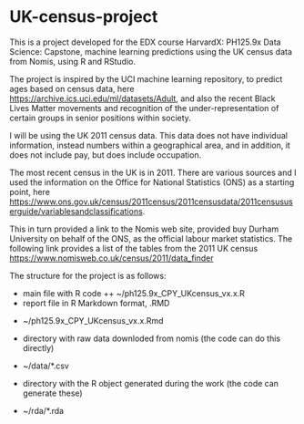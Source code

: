 # UK-census-project

This is a project developed for the EDX course HarvardX: PH125.9x Data Science: Capstone, machine learning predictions using the UK census data from Nomis, using R and RStudio.

The project is inspired by the UCI machine learning repository, to predict ages based on census data, here https://archive.ics.uci.edu/ml/datasets/Adult, and also the recent Black Lives Matter movements and recognition of the under-representation of certain groups in senior positions within society.

I will be using the UK 2011 census data.  This data does not have individual information, instead numbers within a geographical area, and in addition, it does not include pay, but does include occupation.

The most recent census in the UK is in 2011.  There are various sources and I used the information on the Office for National Statistics (ONS) as a starting point, here https://www.ons.gov.uk/census/2011census/2011censusdata/2011censususerguide/variablesandclassifications.

This in turn provided a link to the Nomis web site, provided buy Durham University on behalf of the ONS, as the official labour market statistics.  The following link provides a list of the tables from the 2011 UK census  https://www.nomisweb.co.uk/census/2011/data_finder 

The structure for the project is as follows:

* main file with R code 
++ ~/ph125.9x_CPY_UKcensus_vx.x.R 
* report file in R Markdown format, .RMD
+ ~/ph125.9x_CPY_UKcensus_vx.x.Rmd
* directory with raw data downloded from nomis (the code can do this directly)
+ ~/data/*.csv
* directory with the R object generated during the work (the code can generate these)
+ ~/rda/*.rda
